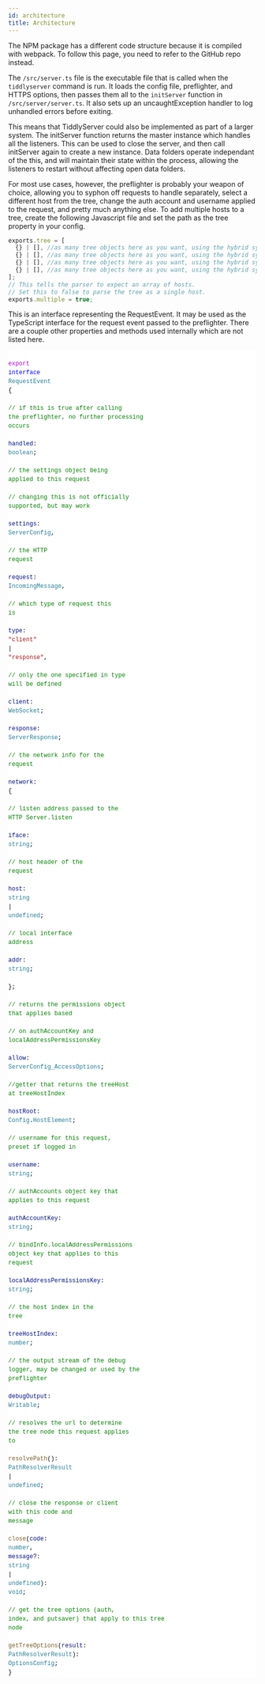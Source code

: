 ```yaml
---
id: architecture
title: Architecture
---
```


The NPM package has a different code structure because it is compiled with webpack. To follow this page, you need to refer to the GitHub repo instead. 

The `/src/server.ts` file is the executable file that is called when the `tiddlyserver` command is run. It loads the config file, preflighter, and HTTPS options, then passes them all to the `initServer` function in `/src/server/server.ts`. It also sets up an uncaughtException handler to log unhandled errors before exiting. 

This means that TiddlyServer could also be implemented as part of a larger system. The initServer function returns the master instance which handles all the listeners. This can be used to close the server, and then call initServer again to create a new instance. Data folders operate independant of the this, and will maintain their state within the process, allowing the listeners to restart without affecting open data folders. 

For most use cases, however, the preflighter is probably your weapon of choice, allowing you to syphon off requests to handle separately, select a different host from the tree, change the auth account and username applied to the request, and pretty much anything else. To add multiple hosts to a tree, create the following Javascript file and set the path as the tree property in your config.

```js
exports.tree = [
  {} | [], //as many tree objects here as you want, using the hybrid syntax.
  {} | [], //as many tree objects here as you want, using the hybrid syntax.
  {} | [], //as many tree objects here as you want, using the hybrid syntax.
  {} | [], //as many tree objects here as you want, using the hybrid syntax.
];
// This tells the parser to expect an array of hosts. 
// Set this to false to parse the tree as a single host.
exports.multiple = true;
```

This is an interface representing the RequestEvent. It may be used as the TypeScript interface for the request event passed to the preflighter. There are a couple other properties and methods used internally which are not listed here.

<meta charset='utf-8'><div style="color: #000000;background-color: #ffffff;font-family: Menlo, Monaco, 'Courier New', monospace;font-weight: normal;font-size: 12px;line-height: 18px;white-space: pre;"><br><div><span style="color: #af00db;">export</span><span style="color: #000000;"> </span><span style="color: #0000ff;">interface</span><span style="color: #000000;"> </span><span style="color: #267f99;">RequestEvent</span><span style="color: #000000;"> {</span></div><div><span style="color: #000000;">  </span><span style="color: #008000;">// if this is true after calling the preflighter, no further processing occurs</span></div><div><span style="color: #000000;">  </span><span style="color: #001080;">handled</span><span style="color: #000000;">: </span><span style="color: #267f99;">boolean</span><span style="color: #000000;">;</span></div><div><span style="color: #000000;">  </span><span style="color: #008000;">// the settings object being applied to this request</span></div><div><span style="color: #000000;">  </span><span style="color: #008000;">// changing this is not officially supported, but may work</span></div><div><span style="color: #000000;">  </span><span style="color: #001080;">settings</span><span style="color: #000000;">: </span><span style="color: #267f99;">ServerConfig</span><span style="color: #000000;">,</span></div><div><span style="color: #000000;">  </span><span style="color: #008000;">// the HTTP request</span></div><div><span style="color: #000000;">  </span><span style="color: #001080;">request</span><span style="color: #000000;">: </span><span style="color: #267f99;">IncomingMessage</span><span style="color: #000000;">,</span></div><div><span style="color: #000000;">  </span><span style="color: #008000;">// which type of request this is</span></div><div><span style="color: #000000;">  </span><span style="color: #001080;">type</span><span style="color: #000000;">: </span><span style="color: #a31515;">"client"</span><span style="color: #000000;"> | </span><span style="color: #a31515;">"response"</span><span style="color: #000000;">,</span></div><div><span style="color: #000000;">  </span><span style="color: #008000;">// only the one specified in type will be defined</span></div><div><span style="color: #000000;">  </span><span style="color: #001080;">client</span><span style="color: #000000;">: </span><span style="color: #267f99;">WebSocket</span><span style="color: #000000;">;</span></div><div><span style="color: #000000;">  </span><span style="color: #001080;">response</span><span style="color: #000000;">: </span><span style="color: #267f99;">ServerResponse</span><span style="color: #000000;">;</span></div><div><span style="color: #000000;">  </span><span style="color: #008000;">// the network info for the request</span></div><div><span style="color: #000000;">  </span><span style="color: #001080;">network</span><span style="color: #000000;">: { </span></div><div><span style="color: #000000;">    </span><span style="color: #008000;">// listen address passed to the HTTP Server.listen</span></div><div><span style="color: #000000;">    </span><span style="color: #001080;">iface</span><span style="color: #000000;">: </span><span style="color: #267f99;">string</span><span style="color: #000000;">; </span></div><div><span style="color: #000000;">    </span><span style="color: #008000;">// host header of the request</span></div><div><span style="color: #000000;">    </span><span style="color: #001080;">host</span><span style="color: #000000;">: </span><span style="color: #267f99;">string</span><span style="color: #000000;"> | </span><span style="color: #267f99;">undefined</span><span style="color: #000000;">; </span></div><div><span style="color: #000000;">    </span><span style="color: #008000;">// local interface address</span></div><div><span style="color: #000000;">    </span><span style="color: #001080;">addr</span><span style="color: #000000;">: </span><span style="color: #267f99;">string</span><span style="color: #000000;">; </span></div><div><span style="color: #000000;">  };</span></div><div><span style="color: #000000;">  </span><span style="color: #008000;">// returns the permissions object that applies based </span></div><div><span style="color: #000000;">  </span><span style="color: #008000;">// on authAccountKey and localAddressPermissionsKey</span></div><div><span style="color: #000000;">  </span><span style="color: #001080;">allow</span><span style="color: #000000;">: </span><span style="color: #267f99;">ServerConfig_AccessOptions</span><span style="color: #000000;">;</span></div><div><span style="color: #000000;">  </span><span style="color: #008000;">//getter that returns the treeHost at treeHostIndex</span></div><div><span style="color: #000000;">  </span><span style="color: #001080;">hostRoot</span><span style="color: #000000;">: </span><span style="color: #267f99;">Config</span><span style="color: #000000;">.</span><span style="color: #267f99;">HostElement</span><span style="color: #000000;">;</span></div><div><span style="color: #000000;">  </span><span style="color: #008000;">// username for this request, preset if logged in</span></div><div><span style="color: #000000;">  </span><span style="color: #001080;">username</span><span style="color: #000000;">: </span><span style="color: #267f99;">string</span><span style="color: #000000;">;</span></div><div><span style="color: #000000;">  </span><span style="color: #008000;">// authAccounts object key that applies to this request</span></div><div><span style="color: #000000;">  </span><span style="color: #001080;">authAccountKey</span><span style="color: #000000;">: </span><span style="color: #267f99;">string</span><span style="color: #000000;">;</span></div><div><span style="color: #000000;">  </span><span style="color: #008000;">// bindInfo.localAddressPermissions object key that applies to this request</span></div><div><span style="color: #000000;">  </span><span style="color: #001080;">localAddressPermissionsKey</span><span style="color: #000000;">: </span><span style="color: #267f99;">string</span><span style="color: #000000;">;</span></div><div><span style="color: #000000;">  </span><span style="color: #008000;">// the host index in the tree</span></div><div><span style="color: #000000;">  </span><span style="color: #001080;">treeHostIndex</span><span style="color: #000000;">: </span><span style="color: #267f99;">number</span><span style="color: #000000;">;</span></div><div><span style="color: #000000;">  </span><span style="color: #008000;">// the output stream of the debug logger, may be changed or used by the preflighter</span></div><div><span style="color: #000000;">  </span><span style="color: #001080;">debugOutput</span><span style="color: #000000;">: </span><span style="color: #267f99;">Writable</span><span style="color: #000000;">;</span></div><div><span style="color: #000000;">  </span><span style="color: #008000;">// resolves the url to determine the tree node this request applies to</span></div><div><span style="color: #000000;">  </span><span style="color: #795e26;">resolvePath</span><span style="color: #000000;">(): </span><span style="color: #267f99;">PathResolverResult</span><span style="color: #000000;"> | </span><span style="color: #267f99;">undefined</span><span style="color: #000000;">;</span></div><div><span style="color: #000000;">  </span><span style="color: #008000;">// close the response or client with this code and message</span></div><div><span style="color: #000000;">  </span><span style="color: #795e26;">close</span><span style="color: #000000;">(</span><span style="color: #001080;">code</span><span style="color: #000000;">: </span><span style="color: #267f99;">number</span><span style="color: #000000;">, </span><span style="color: #001080;">message</span><span style="color: #000000;">?: </span><span style="color: #267f99;">string</span><span style="color: #000000;"> | </span><span style="color: #267f99;">undefined</span><span style="color: #000000;">): </span><span style="color: #267f99;">void</span><span style="color: #000000;">;</span></div><div><span style="color: #000000;">  </span><span style="color: #008000;">// get the tree options (auth, index, and putsaver) that apply to this tree node</span></div><div><span style="color: #000000;">  </span><span style="color: #795e26;">getTreeOptions</span><span style="color: #000000;">(</span><span style="color: #001080;">result</span><span style="color: #000000;">: </span><span style="color: #267f99;">PathResolverResult</span><span style="color: #000000;">): </span><span style="color: #267f99;">OptionsConfig</span><span style="color: #000000;">;</span></div><div><span style="color: #000000;">}</span></div></div>
